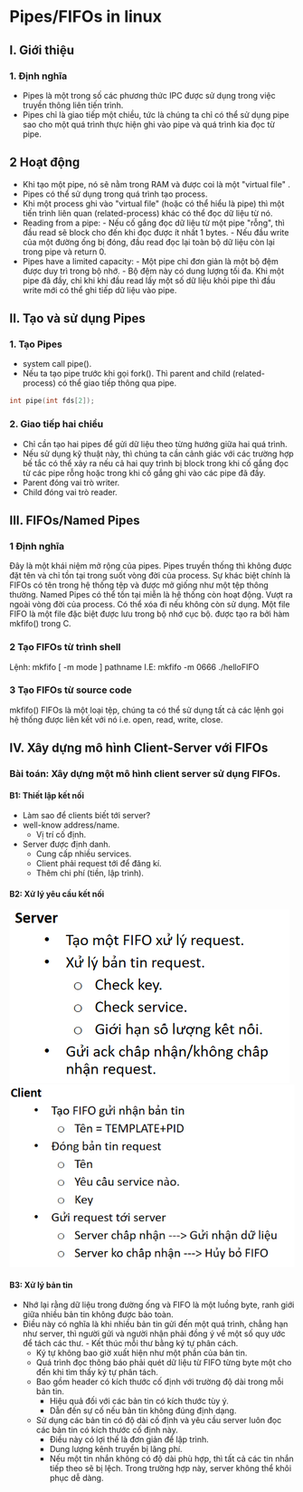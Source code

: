 
# Pipes/FIFOs in linux

## I. Giới thiệu
### 1. Định nghĩa
- Pipes là một trong số các phương thức IPC được sử dụng trong việc truyền thông liên tiến trình.
- Pipes chỉ là giao tiếp một chiều, tức là chúng ta chỉ có thể sử dụng pipe sao cho một quá trình thực hiện ghi vào pipe và quá trình kia đọc từ pipe.
## 2 Hoạt động
- Khi tạo một pipe, nó sẽ nằm trong RAM và được coi là một "virtual file" .
- Pipes có thể  sử dụng trong quá trình tạo process.
- Khi một process ghi vào "virtual file" (hoặc có thể hiểu là pipe) thì một tiến trình liên quan (related-process) khác có thể đọc dữ liệu từ nó.
- Reading from a pipe:
\- Nếu cố gắng đọc dữ liệu từ một pipe "rỗng", thì đầu read sẽ block cho đến khi đọc được ít nhất 1 bytes.
\- Nếu đầu write của một đường ống bị đóng, đầu read đọc lại toàn bộ dữ liệu còn lại trong pipe và return 0.
- Pipes have a limited capacity:
\- Một pipe chỉ đơn giản là một bộ đệm được duy trì trong bộ nhớ.
\- Bộ đệm này có dung lượng tối đa. Khi một pipe đã đầy, chỉ khi khi đầu read lấy một số dữ liệu khỏi pipe thì đầu write mới có thể ghi tiếp dữ liệu vào pipe.
## II. Tạo và sử dụng Pipes
### 1. Tạo Pipes
- system call pipe().
- Nếu ta tạo pipe trước khi gọi fork(). Thì parent and child (related-process) có thể giao tiếp thông qua pipe.
``` C
int pipe(int fds[2]);
```
### 2. Giao tiếp hai chiều
- Chỉ cần tạo hai pipes để gửi dữ liệu theo từng hướng giữa hai quá trình. 
- Nếu sử dụng kỹ thuật này, thì chúng ta cần cảnh giác với các trường hợp bế tắc có thể xảy ra nếu cả hai quy trình bị block trong khi cố gắng đọc từ các pipe rỗng hoặc trong khi cố gắng ghi vào các pipe đã đầy.
- Parent đóng vai trò writer.
- Child đóng vai trò reader.

## III. FIFOs/Named Pipes
### 1 Định nghĩa
Đây là một khái niệm mở rộng của pipes. Pipes truyền thống thì không được đặt tên và chỉ tồn tại trong suốt vòng đời của process.
Sự khác biệt chính là FIFOs có tên trong hệ thống tệp và được mở giống như một tệp thông thường.
Named Pipes có thể tồn tại miễn là hệ thống còn hoạt động. Vượt ra ngoài vòng đời của process. Có thể xóa đi nếu không còn sử dụng.
Một file FIFO là một file đặc biệt được lưu trong bộ nhớ cục bộ. được tạo ra bởi hàm mkfifo() trong C. 
### 2 Tạo FIFOs từ trình shell
 Lệnh: mkfifo [ -m mode ] pathname
I.E: mkfifo -m 0666 ./helloFIFO
### 3 Tạo FIFOs từ source code
mkfifo()
FIFOs là một loại tệp, chúng ta có thể sử dụng tất cả các lệnh gọi hệ thống được liên kết với nó i.e. open, read, write, close.

## IV. Xây dựng mô hình Client-Server với FIFOs
### Bài toán: Xây dựng một mô hình client server sử dụng FIFOs.
#### B1: Thiết lập kết nối
- Làm sao để clients biết tới server?
- well-know address/name.
    * Vị trí cố định.
- Server được định danh.
    * Cung cấp nhiều services.
    * Client phải request tới để đăng kí.
    * Thêm chi phí (tiền, lập trình).
#### B2: Xử lý yêu cầu kết nối
![image](socket_img4_1.png)
![image](socket_img4_2.png)
#### B3: Xử lý bản tin
- Nhớ lại rằng dữ liệu trong đường ống và FIFO là một luồng byte, ranh giới giữa nhiều bản tin không được bảo toàn.
- Điều này có nghĩa là khi nhiều bản tin gửi đến một quá trình, chẳng hạn như server, thì người gửi và người nhận phải đồng ý về một số quy ước để tách các thư. 
\- Kết thúc mỗi thư bằng ký tự phân cách.
    * Ký tự không bao giờ xuất hiện như một phần của bản tin.
    * Quá trình đọc thông báo phải quét dữ liệu từ FIFO từng byte một cho đến khi tìm thấy ký tự phân tách.
    * Bao gồm header có kích thước cố định với trường độ dài trong mỗi bản tin.
        + Hiệu quả  đối với các bản tin có kích thước tùy ý.
        + Dẫn đến sự cố nếu bản tin không đúng định dạng.
    * Sử dụng các bản tin có độ dài cố định và yêu cầu server luôn đọc các bản tin có kích thước cố định này.
        + Điều này có lợi thế là đơn giản để lập trình.
        + Dung lượng kênh truyền bị lãng phí.
        + Nếu một tin nhắn không có độ dài phù hợp, thì tất cả các tin nhắn tiếp theo sẽ bị lệch. Trong trường hợp này, server không thể khôi phục dễ dàng.



